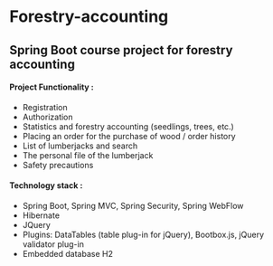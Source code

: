 # Forestry-accounting

## Spring Boot course project for forestry accounting

#### Project Functionality : 
* Registration
* Authorization
* Statistics and forestry accounting (seedlings, trees, etc.)
* Placing an order for the purchase of wood / order history
* List of lumberjacks and search
* The personal file of the lumberjack
* Safety precautions

#### Technology stack :
*	Spring Boot, Spring MVC, Spring Security, Spring WebFlow
*	Hibernate
*	JQuery
*	Plugins: DataTables (table plug-in for jQuery), Bootbox.js, jQuery validator plug-in
*	Embedded database H2
